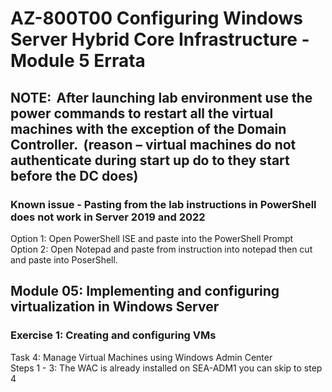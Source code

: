 # AZ-800T00 Configuring Windows Server Hybrid Core Infrastructure - Module 5 Errata

## NOTE:  After launching lab environment use the power commands to restart all the virtual machines with the exception of the Domain Controller.  (reason – virtual machines do not authenticate during start up do to they start before the DC does)  

### Known issue - Pasting from the lab instructions in PowerShell does not work in Server 2019 and 2022<br>
Option 1:  Open PowerShell ISE and paste into the PowerShell Prompt <br>
Option 2:  Open Notepad and paste from instruction into notepad then cut and paste into PoserShell. <br>

## Module 05: Implementing and configuring virtualization in Windows Server 

### Exercise 1: Creating and configuring VMs
Task 4: Manage Virtual Machines using Windows Admin Center <br>
Steps 1 - 3: The WAC is already installed on SEA-ADM1 you can skip to step 4 <br>

